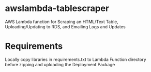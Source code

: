 # awslambda-tablescraper
AWS Lambda function for Scraping an HTML/Text Table, Uploading/Updating to RDS, and Emailing Logs and Updates 

# Requirements
Locally copy libraries in requirements.txt to Lambda Function directory
before zipping and uploading the Deployment Package